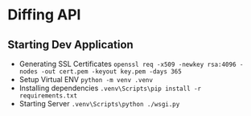 # Diffing API

## Starting Dev Application

* Generating SSL Certificates `openssl req -x509 -newkey rsa:4096 -nodes -out cert.pem -keyout key.pem -days 365`
* Setup Virtual ENV `python -m venv .venv`
* Installing dependencies `.venv\Scripts\pip install -r requirements.txt`
* Starting Server `.venv\Scripts\python ./wsgi.py`
